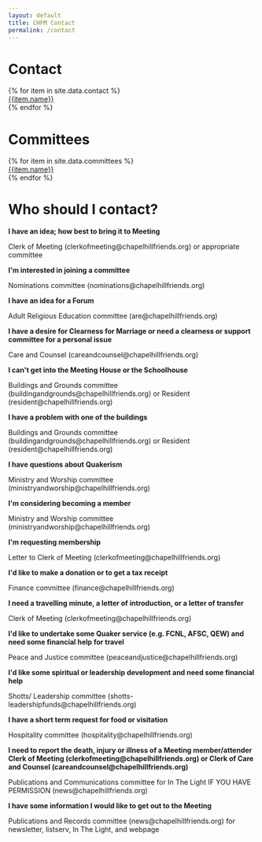 ```yaml
---
layout: default
title: CHFM Contact
permalink: /contact
---
```


<div class="container" id="content">
    <div class="row pagecontent">
        <div class="col-sm-6">
            <h1>Contact</h1>
            {% for item in site.data.contact %}
                <p style="margin: 0">
                    <a href="mailto:{{ item.email }}@chapelhillfriends.org">{{item.name}}</a>
                </p>
            {% endfor %}
        </div>
        <div class="col-sm-6" style="word-wrap: break-word">
            <h1>Committees</h1>
            {% for item in site.data.committees %}
                <p style="margin: 0">
                    <a href="mailto:{% if item.email %}{{ item.email }}{% else %}{{ item.name | downcase | remove: ' '}}{% endif %}@chapelhillfriends.org">{{item.name}}</a>
                </p>
            {% endfor %}
        </div>
        <div class="col">
            <h1>Who should I contact?</h1>
            <p></p>
            <b>I have an idea; how best to bring it to Meeting</b>
            <p>Clerk of Meeting (clerkofmeeting@chapelhillfriends.org) or appropriate committee </p>
            <b>I'm interested in joining a committee</b>
            <p>Nominations committee (nominations@chapelhillfriends.org) </p>
            <b>I have an idea for a Forum</b>
            <p>Adult Religious Education committee (are@chapelhillfriends.org) </p>
            <b>I have a desire for Clearness for Marriage or need a clearness or support committee for a personal issue</b>
            <p>Care and Counsel (careandcounsel@chapelhillfriends.org) </p>
            <b>I can't get into the Meeting House or the Schoolhouse</b>
            <p>Buildings and Grounds committee (buildingandgrounds@chapelhillfriends.org) or Resident (resident@chapelhillfriends.org) </p>
            <b>I have a problem with one of the buildings</b>
            <p>Buildings and Grounds committee (buildingandgrounds@chapelhillfriends.org) or Resident (resident@chapelhillfriends.org) </p>
            <b>I have questions about Quakerism</b>
            <p>Ministry and Worship committee (ministryandworship@chapelhillfriends.org) </p>
            <b>I'm considering becoming a member</b>
            <p>Ministry and Worship committee (ministryandworship@chapelhillfriends.org) </p>
            <b>I'm requesting membership</b>
            <p>Letter to Clerk of Meeting (clerkofmeeting@chapelhillfriends.org) </p>
            <b>I'd like to make a donation or to get a tax receipt</b>
            <p>Finance committee (finance@chapelhillfriends.org) </p>
            <b>I need a travelling minute, a letter of introduction, or a letter of transfer</b>
            <p>Clerk of Meeting (clerkofmeeting@chapelhillfriends.org) </p>
            <b>I'd like to undertake some Quaker service (e.g. FCNL, AFSC, QEW) and need some financial help for travel</b>
            <p>Peace and Justice committee (peaceandjustice@chapelhillfriends.org) </p>
            <b>I'd like some spiritual or leadership development and need some financial help</b>
            <p>Shotts/ Leadership committee (shotts-leadershipfunds@chapelhillfriends.org) </p>
            <b>I have a short term request for food or visitation</b>
            <p>Hospitality committee (hospitality@chapelhillfriends.org) </p>
            <b>I need to report the death, injury or illness of a Meeting member/attender
            Clerk of Meeting (clerkofmeeting@chapelhillfriends.org) or Clerk of Care and Counsel (careandcounsel@chapelhillfriends.org) </b>
            <p>Publications and Communications committee for In The Light IF YOU HAVE PERMISSION (news@chapelhillfriends.org)</p>
            <b>I have some information I would like to get out to the Meeting</b>
            <p>Publications and Records committee (news@chapelhillfriends.org) for newsletter, listserv, In The Light, and webpage</p>
        </div>
    </div>
</div>